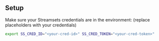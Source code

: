 ## Setup
Make sure your Streamsets credentials are in the environment:
(replace placeholders with your credentials)

```bash
export SS_CRED_ID="<your-cred-id>" SS_CRED_TOKEN="<your-cred-token>"
```
